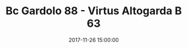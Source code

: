 ---
title: Bc Gardolo 88 - Virtus Altogarda B 63
date: 2017-11-26 15:00:00
squadra-a: Virtus Altogarda B
punteggio-a: 63
squadra-b: Bc Gardolo
punteggio-b: 88
partite/squadra: under-18-17-18
luogo: Centro Sportivo Trento Nord
categoria: under 18
---